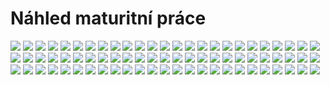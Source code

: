 # Náhled maturitní práce

<img src = "0.jpg">
<img src = "1.jpg">
<img src = "2.jpg">
<img src = "3.jpg">
<img src = "4.jpg">
<img src = "5.jpg">
<img src = "6.jpg">
<img src = "7.jpg">
<img src = "8.jpg">
<img src = "9.jpg">
<img src = "10.jpg">
<img src = "11.jpg">
<img src = "12.jpg">
<img src = "13.jpg">
<img src = "14.jpg">
<img src = "15.jpg">
<img src = "16.jpg">
<img src = "17.jpg">
<img src = "18.jpg">
<img src = "19.jpg">
<img src = "20.jpg">
<img src = "21.jpg">
<img src = "22.jpg">
<img src = "23.jpg">
<img src = "24.jpg">
<img src = "25.jpg">
<img src = "26.jpg">
<img src = "27.jpg">
<img src = "28.jpg">
<img src = "29.jpg">
<img src = "30.jpg">
<img src = "31.jpg">
<img src = "32.jpg">
<img src = "33.jpg">
<img src = "34.jpg">
<img src = "35.jpg">
<img src = "36.jpg">
<img src = "37.jpg">
<img src = "38.jpg">
<img src = "39.jpg">
<img src = "40.jpg">
<img src = "41.jpg">
<img src = "42.jpg">
<img src = "43.jpg">
<img src = "44.jpg">
<img src = "45.jpg">
<img src = "46.jpg">
<img src = "47.jpg">
<img src = "48.jpg">
<img src = "49.jpg">
<img src = "50.jpg">
<img src = "51.jpg">
<img src = "52.jpg">
<img src = "53.jpg">
<img src = "54.jpg">
<img src = "55.jpg">
<img src = "56.jpg">
<img src = "57.jpg">
<img src = "58.jpg">
<img src = "59.jpg">
<img src = "60.jpg">
<img src = "61.jpg">
<img src = "62.jpg">
<img src = "63.jpg">
<img src = "64.jpg">
<img src = "65.jpg">
<img src = "66.jpg">
<img src = "67.jpg">
<img src = "68.jpg">
<img src = "69.jpg">
<img src = "70.jpg">
<img src = "71.jpg">
<img src = "72.jpg">
<img src = "73.jpg">
<img src = "74.jpg">